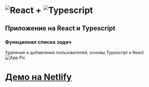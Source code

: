 # ![React](https://img.shields.io/badge/-React-333333?style=flat&logo=react) + ![Typescript](https://img.shields.io/badge/-typescript-333333?style=flat&logo=typescript)
## Приложение на React и Typescript
### Функционал списка задач
Удаление и добавление пользователей, основы Typescript и React
![App Pic](https://i.imgur.com/qwLlpUn.png)
# [Демо на Netlify](https://wonderful-haibt-1e0f37.netlify.app/)